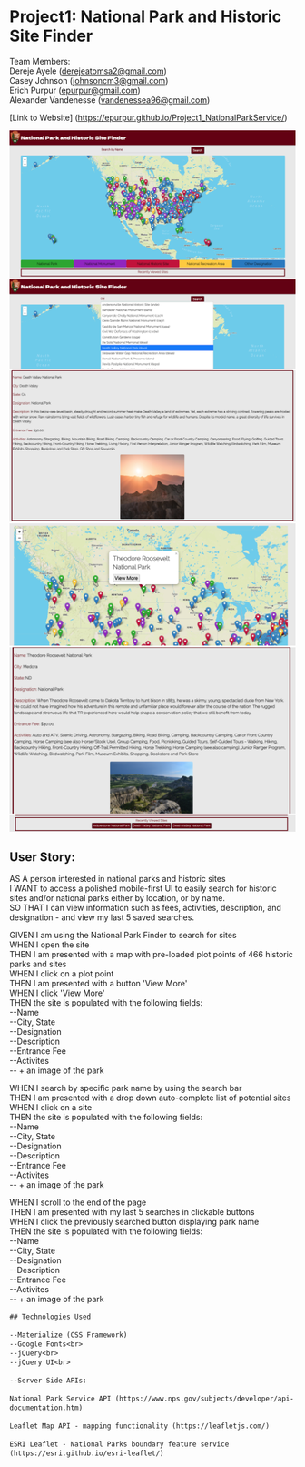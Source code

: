 # Project1: National Park and Historic Site Finder #

Team Members:<br>
Dereje Ayele (derejeatomsa2@gmail.com)<br>
Casey Johnson (johnsoncm3@gmail.com)<br>
Erich Purpur (epurpur@gmail.com)<br>
Alexander Vandenesse (vandenessea96@gmail.com)<br>



[Link to Website] (https://epurpur.github.io/Project1_NationalParkService/)

**![Screenshot of Website](./assets/images/NPS_Page_Load.png)**<br>
**![Screenshot of Website](./assets/images/NPS_Search_AutoComplete.png)**<br>
**![Screenshot of Website](./assets/images/NPS_Site_Info_Card.png)**<br>
**![Screenshot of Website](./assets/images/NPS_Map_View_More.png)**<br>
**![Screenshot of Website](./assets/images/NPS_MVM_Card.png)**<br>
**![Screenshot of Website](./assets/images/NPS_Recently_Viewed.png)**<br>

## User Story: 

AS A person interested in national parks and historic sites<br>
I WANT to access a polished mobile-first UI to easily search for historic sites and/or national parks either by location, or by name.<br>
SO THAT I can view information such as fees, activities, description, and designation - and view my last 5 saved searches.<br>

GIVEN I am using the National Park Finder to search for sites<br>
WHEN I open the site<br>
THEN I am presented with a map with pre-loaded plot points of 466 historic parks and sites<br>
WHEN I click on a plot point<br>
THEN I am presented with a button 'View More'<br>
WHEN I click 'View More'<br> 
THEN the site is populated with the following fields:<br>
    --Name<br>
    --City, State<br>
    --Designation<br>
    --Description<br>
    --Entrance Fee<br>
    --Activites<br>
    -- + an image of the park

WHEN I search by specific park name by using the search bar<br>
THEN I am presented with a drop down auto-complete list of potential sites<br>
WHEN I click on a site<br>
THEN the site is populated with the following fields:<br>
    --Name<br>
    --City, State<br>
    --Designation<br>
    --Description<br>
    --Entrance Fee<br>
    --Activites<br>
    -- + an image of the park

WHEN I scroll to the end of the page<br>
THEN I am presented with my last 5 searches in clickable buttons<br>
WHEN I click the previously searched button displaying park name<br>
THEN the site is populated with the following fields:<br>
    --Name<br>
    --City, State<br>
    --Designation<br>
    --Description<br>
    --Entrance Fee<br>
    --Activites<br>
    -- + an image of the park
    
    ## Technologies Used
    
    --Materialize (CSS Framework)
    --Google Fonts<br>
    --jQuery<br>
    --jQuery UI<br>
    
    --Server Side APIs:
    
    National Park Service API (https://www.nps.gov/subjects/developer/api-documentation.htm)
    
    Leaflet Map API - mapping functionality (https://leafletjs.com/)
    
    ESRI Leaflet - National Parks boundary feature service (https://esri.github.io/esri-leaflet/)

